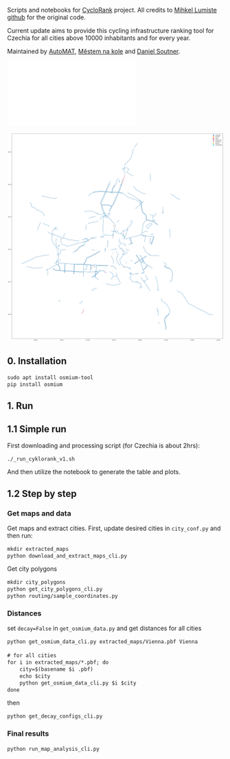 Scripts and notebooks for [CycloRank](https://mlumiste.com//projects/cyclorank/) project.
All credits to [Mihkel Lumiste](https://mlumiste.com/) [github](https://github.com/skandium) for the original code.

Current update aims to provide this cycling infrastructure ranking tool for Czechia for all cities above 10000 inhabitants and 
for every year. 

Maintained by [AutoMAT](https://automat.cz/), [Městem na kole](https://mestemnakole.cz) 
and [Daniel Soutner](https://daniel.soutner.cz/).  

![](doc/table.cs.html)

![](doc/Plzeň_infra.png)

## 0. Installation

```shell
sudo apt install osmium-tool
pip install osmium
```


## 1. Run

## 1.1 Simple run

First downloading and processing script (for Czechia is about 2hrs):
```shell
./_run_cyklorank_v1.sh
```
And then utilize the notebook to generate the table and plots.

## 1.2 Step by step

### Get maps and data

Get maps and extract cities. 
First, update desired cities in `city_conf.py` and then run:

```shell
mkdir extracted_maps
python download_and_extract_maps_cli.py
```

Get city polygons
```shell
mkdir city_polygons
python get_city_polygons_cli.py
python routing/sample_coordinates.py
```

### Distances

set `decay=False` in `get_osmium_data.py`
and get distances for all cities
```shell
python get_osmium_data_cli.py extracted_maps/Vienna.pbf Vienna

# for all cities
for i in extracted_maps/*.pbf; do
    city=$(basename $i .pbf)
    echo $city
    python get_osmium_data_cli.py $i $city
done
```

then
```shell
python get_decay_configs_cli.py
```

### Final results

```shell
python run_map_analysis_cli.py
```
